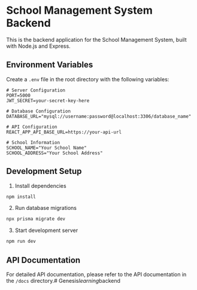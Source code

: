 # School Management System Backend

This is the backend application for the School Management System, built with Node.js and Express.

## Environment Variables

Create a `.env` file in the root directory with the following variables:

```env
# Server Configuration
PORT=5000
JWT_SECRET=your-secret-key-here

# Database Configuration
DATABASE_URL="mysql://username:password@localhost:3306/database_name"

# API Configuration
REACT_APP_API_BASE_URL=https://your-api-url

# School Information
SCHOOL_NAME="Your School Name"
SCHOOL_ADDRESS="Your School Address"
```

## Development Setup

1. Install dependencies
```bash
npm install
```

2. Run database migrations
```bash
npx prisma migrate dev
```

3. Start development server
```bash
npm run dev
```

## API Documentation

For detailed API documentation, please refer to the API documentation in the `/docs` directory.#   G e n e s i s _ l e a r n i n g _ b a c k e n d  
 